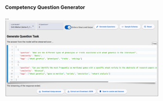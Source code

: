 ### Competency Question Generator

...
![Q²Forge - Competency question generation](/public/images/3-cq_generation.png)
